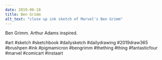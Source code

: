 ```yaml
---
date: 2019-06-18
title: Ben Grimm
alt_text: "close up ink sketch of Marvel's Ben Grimm"
---
```


Ben Grimm. Arthur Adams inspired.

#art #sketch #sketchbook #dailysketch #dailydrawing #2019draw365 #brushpen
#ink #pigmamicron #bengrimm #thething #thing #fantasticfour #marvel #comicart
#instaart
